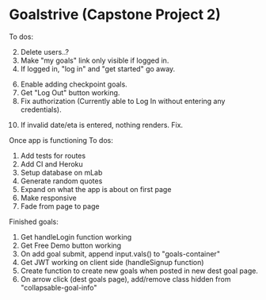 Goalstrive (Capstone Project 2)
================================

To dos:

<!-- 1. Get JWT working on client side (handleSignup function) -->
2. Delete users..?
3. Make "my goals" link only visible if logged in.
4. If logged in, "log in" and "get started" go away.
<!-- 5. Create function to create new goals when posted in new dest goal page. -->
6. Enable adding checkpoint goals.
7. Get "Log Out" button working.
8. Fix authorization (Currently able to Log In without entering any credentials).
<!-- 9. On arrow click (dest goals page), add/remove class hidden from "collapsable-goal-info" -->
10. If invalid date/eta is entered, nothing renders. Fix.


Once app is functioning To dos:

1. Add tests for routes
2. Add CI and Heroku
3. Setup database on mLab
4. Generate random quotes 
5. Expand on what the app is about on first page
6. Make responsive
7. Fade from page to page

Finished goals: 

1. Get handleLogin function working
2. Get Free Demo button working
3. On add goal submit, append input.vals() to "goals-container"
4. Get JWT working on client side (handleSignup function)
5. Create function to create new goals when posted in new dest goal page.
6. On arrow click (dest goals page), add/remove class hidden from "collapsable-goal-info"